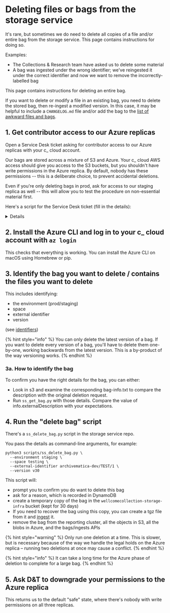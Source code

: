 # Deleting files or bags from the storage service

It's rare, but sometimes we do need to delete all copies of a file and/or entire bag from the storage service.
This page contains instructions for doing so.

Examples:

*   The Collections & Research team have asked us to delete some material
*   A bag was ingested under the wrong identifier; we've reingested it under the correct identifier and now we want to remove the incorrectly-labelled bag

This page contains instructions for deleting an entire bag.

If you want to delete or modify a file in an existing bag, you need to delete the stored bag, then re-ingest a modified version.
In this case, it may be helpful to include a `CHANGELOG.md` file and/or add the bag to the [list of awkward files and bags](https://docs.wellcomecollection.org/storage-service/wellcome-specific-information/awkward-files-and-bags).

## 1. Get contributor access to our Azure replicas

Open a Service Desk ticket asking for contributor access to our Azure replicas with your c_ cloud account.

Our bags are stored across a mixture of S3 and Azure.
Your c_ cloud AWS access should give you access to the S3 buckets, but you shouldn't have write permissions in the Azure replica.
By default, nobody has these permissions -- this is a deliberate choice, to prevent accidental deletions.

Even if you're only deleting bags in prod, ask for access to our staging replica as well -- this will allow you to test the procedure on non-essential material first.

Here's a script for the Service Desk ticket (fill in the details):

<details>
  <blockquote>
  <p>Temporary write access to the wecostorage{prod,stage} Azure storage account</p>

  <p>We keep three copies of every file in Wellcome Collection's digital collections: two copies in Amazon S3, one copy in Azure Blob. The Azure copy lives in the wecostorageprod Azure storage account.</p>

  <p>By default, nobody has write/delete access to all three copies – this is by design, to prevent somebody inadvertently deleting part of the collections. Our storage service has write-only access, so it can store new material, but it can't delete existing material.</p>

  <p>We need to [explanation], and for this I need to be able to delete the copies we keep in Azure.</p>

  <p>Please give my c_ cloud account write access to the wecostorage{prod,stage} Azure storage account, so that I can remove these files. This is usually done by assigning the "Contributor" role to the c_cloud account.<br/> Once this is done, I'll file a second request to downgrade my permissions again.</p>

  <p>If you want approval, contact [name] – she'll confirm that we want to delete all copies of a particular set of images.</p>
</details>

## 2. Install the Azure CLI and log in to your c_ cloud account with `az login`

This checks that everything is working.
You can install the Azure CLI on macOS using Homebrew or pip.

## 3. Identify the bag you want to delete / contains the files you want to delete

This includes identifying:

*   the environment (prod/staging)
*   space
*   external identifier
*   version

(see [identifiers](../explanations/identifiers))

{% hint style="info" %}
You can only delete the latest version of a bag.
If you want to delete every version of a bag, you'll have to delete them one-by-one, working backwards from the latest version.
This is a by-product of the way versioning works.
{% endhint %}

### 3a. How to identify the bag

To confirm you have the right details for the bag, you can either:
 
* Look in s3 and examine the corresponding bag-info.txt to compare the description with the original deletion request.
* Run `ss_get_bag.py` with those details. Compare the value of info.externalDescription with your expectations.

## 4. Run the "delete bag" script

There's a `ss_delete_bag.py` script in the storage service repo.

You pass the details as command-line arguments, for example:

```shell
python3 scripts/ss_delete_bag.py \
  --environment staging \
  --space testing \
  --external-identifier archivematica-dev/TEST/1 \
  --version v30
```

This script will:

*   prompt you to confirm you do want to delete this bag
*   ask for a reason, which is recorded in DynamoDB
*   create a temporary copy of the bag in the `wellcomecollection-storage-infra` bucket (kept for 30 days)
  * If you need to recover the bag using this copy, you can create a tgz file from it and [ingest](../howto/ingest-a-bag.md) it.
*   remove the bag from the reporting cluster, all the objects in S3, all the blobs in Azure, and the bags/ingests APIs

{% hint style="warning" %}
Only run one deletion at a time.
This is slower, but is necessary because of the way we handle the legal holds on the Azure replica – running two deletions at once may cause a conflict.
{% endhint %}

{% hint style="info" %}
It can take a long time for the Azure phase of deletion to complete for a large bag.
{% endhint %}

## 5. Ask D&T to downgrade your permissions to the Azure replica

This returns us to the default "safe" state, where there's nobody with write permissions on all three replicas.
